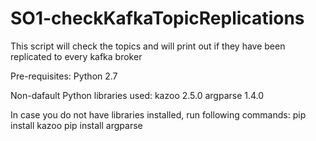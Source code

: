 # SO1-checkKafkaTopicReplications
This script will check the topics and will print out if they have been replicated to every kafka broker 


Pre-requisites:
Python 2.7

Non-dafault Python libraries used:
kazoo 2.5.0
argparse 1.4.0

In case you do not have libraries installed, run following commands:
pip install kazoo
pip install argparse